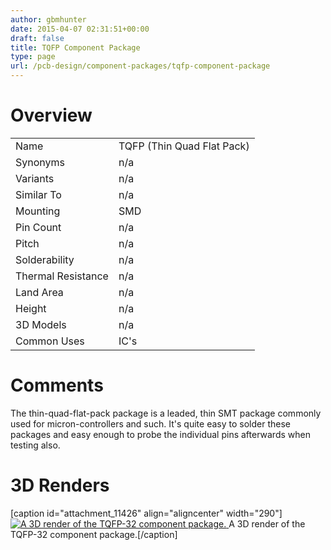 ```yaml
---
author: gbmhunter
date: 2015-04-07 02:31:51+00:00
draft: false
title: TQFP Component Package
type: page
url: /pcb-design/component-packages/tqfp-component-package
---
```


# Overview


<table style="width: 600px;" >
<tbody >
<tr >

<td >Name
</td>

<td >TQFP (Thin Quad Flat Pack)
</td>
</tr>
<tr >

<td >Synonyms
</td>

<td >n/a
</td>
</tr>
<tr >

<td >Variants
</td>

<td >n/a
</td>
</tr>
<tr >

<td >Similar To
</td>

<td >n/a
</td>
</tr>
<tr >

<td >Mounting
</td>

<td >SMD
</td>
</tr>
<tr >

<td >Pin Count
</td>

<td >n/a
</td>
</tr>
<tr >

<td >Pitch
</td>

<td >n/a
</td>
</tr>
<tr >

<td >Solderability
</td>

<td >n/a
</td>
</tr>
<tr >

<td >Thermal Resistance
</td>

<td >n/a
</td>
</tr>
<tr >

<td >Land Area
</td>

<td >n/a
</td>
</tr>
<tr >

<td >Height
</td>

<td >n/a
</td>
</tr>
<tr >

<td >3D Models
</td>

<td >n/a
</td>
</tr>
<tr >

<td >Common Uses
</td>

<td >IC's
</td>
</tr>
</tbody>
</table>


# Comments




The thin-quad-flat-pack package is a leaded, thin SMT package commonly used for micron-controllers and such. It's quite easy to solder these packages and easy enough to probe the individual pins afterwards when testing also.




# 3D Renders


[caption id="attachment_11426" align="aligncenter" width="290"][![A 3D render of the TQFP-32 component package.](/images/2015/04/tqfp-32-component-package-3d-render.jpg)
](/images/2015/04/tqfp-32-component-package-3d-render.jpg) A 3D render of the TQFP-32 component package.[/caption]
